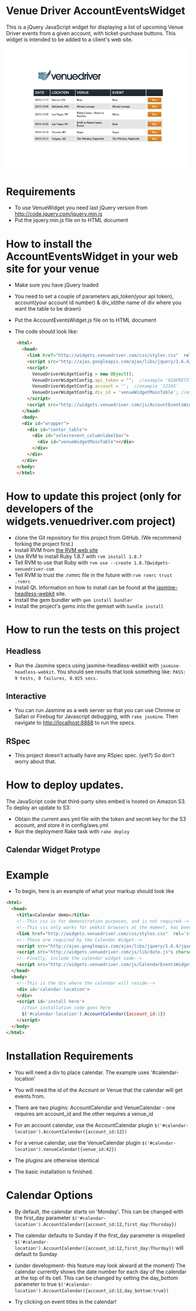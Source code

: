 # Venue Driver AccountEventsWidget

This is a jQuery JavaScript widget for displaying a list of upcoming Venue Driver events from a given account, with
ticket-purchase buttons. This widget is intended to be added to a client's web site.

![Final Result](https://github.com/VenueDriver/widgets-venuedriver-com/raw/master/public/images/examples/AccountEventsWidget.png)


# Requirements

* To use VenueWidget you need last jQuery version from http://code.jquery.com/jquery.min.js
* Put the jquery.min.js file on to HTML document


# How to install the AccountEventsWidget in your web site for your venue

* Make sure you have jQuery loaded

* You need to set a couple of parameters api_token(your api token), account(your account id number) & div_id(the name of div where you want the table to be drawn)

* Put the AccountEventsWidget.js file on to HTML document

* The code should look like:

```html
    <html>
      <head>
        <link href="http://widgets.venuedriver.com/css/styles.css"  rel='stylesheet' type='text/css'/>
        <script src="http://ajax.googleapis.com/ajax/libs/jquery/1.6.4/jquery.min.js" charset="utf-8"></script>
        <script> 
          VenueDriverWidgetConfig = new Object();
          VenueDriverWidgetConfig.api_token = "";  //example '02AFRET3T6A961Q53'
          VenueDriverWidgetConfig.account = '';  //example '12345'
          VenueDriverWidgetConfig.div_id = 'venueWidgetMainTable'; //example 'my_div'
        </script>
        <script src="http://widgets.venuedriver.com/js/AccountEventsWidget.js" charset="utf-8"></script>
      </head>
      <body>
      <div id="wrapper">
        <div id="center_table">
          <div id="selectevent_columnlabelbar">
            <div id="venueWidgetMainTable"></div>
          </div>
        </div>
      </div>
    </body>
    </html>
```


# How to update this project (only for developers of the widgets.venuedriver.com project)

* clone the Git repository for this project from GitHub. (We recommend forking the project first.)
* Install RVM from [the RVM web site](http://beginrescueend.com/)
* Use RVM to install Ruby 1.8.7 with ```rvm install 1.8.7```
* Tell RVM to use that Ruby with ```rvm use --create 1.8.7@widgets-venuedriver-com```
* Tell RVM to trust the .rvmrc file in the future with ```rvm rvmrc trust .rvmrc```
* Install Qt.  Information on how to install can be found at the [jasmine-headless-webkit](http://johnbintz.github.com/jasmine-headless-webkit/) site.
* Install the gem bundler with ```gem install bundler```
* Install the project's gems into the gemset with ```bundle install```


# How to run the tests on this project

## Headless

* Run the Jasmine specs using jasmine-headless-webkit with ```jasmine-headless-webkit```.  You should see results that look something like: ```PASS: 9 tests, 0 failures, 0.025 secs.```

## Interactive

* You can run Jasmine as a web server so that you can use Chrome or Safari or Firebug for Javascript debugging, with ```rake jasmine```.  Then navigate to [http://localhost:8888](http://localhost:8888) to run the specs.

## RSpec

* This project doesn't actually have any RSpec spec.  (yet?)  So don't worry about that.


# How to deploy updates.

The JavaScript code that third-party sites embed is hosted on Amazon S3.  To deploy an update to S3:

* Obtain the current aws.yml file with the token and secret key for the S3 account, and store it in config/aws.yml
* Run the deployment Rake task with ```rake deploy```

## Calendar Widget Protype

# Example

* To begin, here is an example of what your markup should look like

```html
<html>
  <head>
    <title>Calendar demo</title>
    <!--This css is for demonstration purposes, and is not required-->
    <!--This css only works for webkit browsers at the moment, has been tested on chrome-->
    <link href="http://widgets.venuedriver.com/css/styles.css"  rel='stylesheet' type='text/css'/>
    <!--These are required by the Calendar Widget-->
    <script src="http://ajax.googleapis.com/ajax/libs/jquery/1.6.4/jquery.min.js" charset="utf-8"></script>
    <script src="http://widgets.venuedriver.com/js/lib/date.js"s charset="utf-8"></script>
    <!--Finally, include the calendar widget code-->
    <script src="http://widgets.venuedriver.com/js/CalendarEventsWidget.js" charset="utf-8"></script>
  </head>
  <body>
    <!--This is the div where the calendar will reside-->
    <div id='calendar-location'>
    </div>
    <script id='install here'>
      //Your installation code goes here
      $('#calendar-location').AccountCalendar({account_id:1})
    </script> 
  </body>
</html>
```

# Installation Requirements

* You will need a div to place calendar. The example uses '#calendar-location'

* You will need the id of the Account or Venue that the calendar will get events from.

* There are two plugins: AccountCalendar and VenueCalendar - one requires am account_id and the other requires a venue_id

* For an account calendar, use the AccountCalendar plugin ```$('#calendar-location').AccountCalendar({account_id:12})```

* For a venue calendar, use the VenueCalendar plugin ```$('#calendar-location').VenueCalendar({venue_id:42})```

* The plugins are otherwise identical

* The basic installation is finished.

# Calendar Options

* By default, the calendar starts on 'Monday'. This can be changed with the first_day parameter ```$('#calendar-location').AccountCalendar({account_id:12,first_day:Thursday})```

* The calendar defaults to Sunday if the first_day parameter is mispelled ```$('#calendar-location').AccountCalendar({account_id:12,first_day:Thurday})``` will default to Sunday

* (under development- this feature may look akward at the moment) The calendar currently shows the date number for each day of the calendar at the top of its cell. This can be changed by setting the day_bottom parameter to true ```$('#calendar-location').AccountCalendar({account_id:12,day_bottom:true})```

* Try clicking on event titles in the calendar!

 

